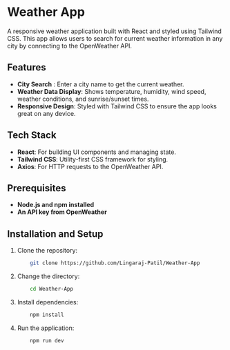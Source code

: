 # Weather App

A responsive weather application built with React and styled using Tailwind CSS. This app allows users to search for current weather information in any city by connecting to the OpenWeather API.

## Features

- **City Search** : Enter a city name to get the current weather.
- **Weather Data Display**: Shows temperature, humidity, wind speed, weather conditions, and sunrise/sunset times.
- **Responsive Design**: Styled with Tailwind CSS to ensure the app looks great on any device.

## Tech Stack

- **React**: For building UI components and managing state.
- **Tailwind CSS**: Utility-first CSS framework for styling.
- **Axios**: For HTTP requests to the OpenWeather API.

## Prerequisites

- **Node.js and npm installed**
- **An API key from OpenWeather**

## Installation and Setup

1. Clone the repository:
    ```bash
        git clone https://github.com/Lingaraj-Patil/Weather-App
    ```
2. Change the directory:
    ```bash
        cd Weather-App
    ```

3. Install dependencies: 
    ```bash
        npm install
    ```

4. Run the application:
    ```bash
        npm run dev
    ```

